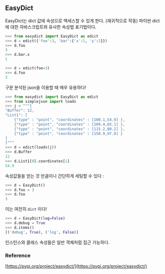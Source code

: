 ## EasyDict

EasyDict는 dict 값에 속성으로 액세스할 수 있게 한다. (재귀적으로 작동) 파이썬 dict에 대한 자바스크립트와 유사한 속성법 표기법이다.

```python
>>> from easydict import EasyDict as edict
>>> d = edict({'foo':3, 'bar':{'x':1, 'y':2}})
>>> d.foo
3
>>> d.bar.x
1

>>> d = edict(foo=3)
>>> d.foo
3
```

구문 분석된 json을 이용할 때 매우 유용하다!

```python
>>> from easydict import EasyDict as edict
>>> from simplejson import loads
>>> j = """{
"Buffer": 12,
"List1": [
    {"type" : "point", "coordinates" : [100.1,54.9] },
    {"type" : "point", "coordinates" : [109.4,65.1] },
    {"type" : "point", "coordinates" : [115.2,80.2] },
    {"type" : "point", "coordinates" : [150.9,97.8] }
]
}"""
>>> d = edict(loads(j))
>>> d.Buffer
12
>>> d.List1[0].coordinates[1]
54.9
```

속성값들을 얻는 것 만큼이나 간단하게 세팅할 수 있다 :

```python
>>> d = EasyDict()
>>> d.foo = 3
>>> d.foo
3
```

이는 여전히 `dict` 이다!

```python
>>> d = EasyDict(log=False)
>>> d.debug = True
>>> d.items()
[('debug', True), ('log', False)]
```

인스턴스와 클래스 속성들은 일반 객체처럼 접근 가능하다.

### Reference
[https://pypi.org/project/easydict/](https://pypi.org/project/easydict/)
